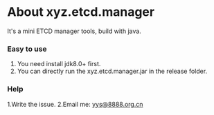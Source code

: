 # About xyz.etcd.manager
It's a mini ETCD manager tools, build with java.

### Easy to use
1. You need install jdk8.0+ first.
2. You can directly run the xyz.etcd.manager.jar in the release folder.

### Help
1.Write the issue.
2.Email me: yys@8888.org.cn

